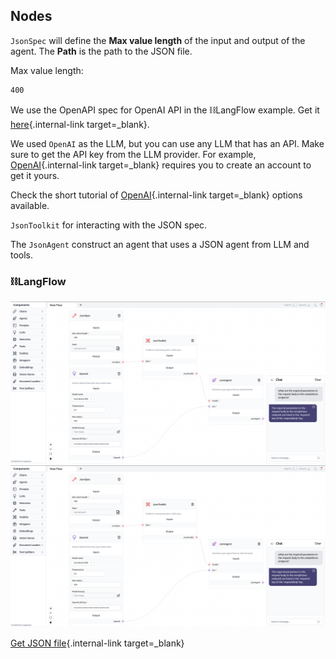 ## Nodes

`JsonSpec` will define the **Max value length** of the input and output of the agent. The **Path** is the path to the JSON file.

Max value length:
``` txt
400
```
We use the OpenAPI spec for OpenAI API in the ⛓️LangFlow example. Get it [here](https://github.com/openai/openai-openapi/blob/master/openapi.yaml){.internal-link target=_blank}.

We used `OpenAI` as the LLM, but you can use any LLM that has an API. Make sure to get the API key from the LLM provider. For example, [OpenAI](https://platform.openai.com/account/api-keys){.internal-link target=_blank} requires you to create an account to get it yours.

Check the short tutorial of [OpenAI](llms.md){.internal-link target=_blank} options available.

`JsonToolkit` for interacting with the JSON spec.

The `JsonAgent` construct an agent that uses a JSON agent from LLM and tools.

### ⛓️LangFlow
![Description](img/json-agent.png#only-dark)
![Description](img/json-agent.png#only-light)

[Get JSON file](data/Json-agent.json){.internal-link target=_blank}